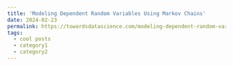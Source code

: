 ```yaml
---
title: 'Modeling Dependent Random Variables Using Markov Chains'
date: 2024-02-23
permalink: https://towardsdatascience.com/modeling-dependent-random-variables-using-markov-chains-f363a3be1f9a
tags:
  - cool posts
  - category1
  - category2
---
```

